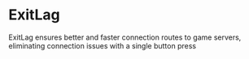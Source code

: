# ExitLag
ExitLag ensures better and faster connection routes to game servers, eliminating connection issues with a single button press
